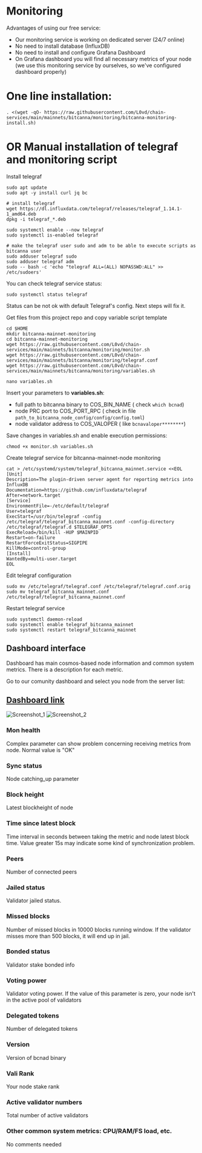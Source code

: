 # Monitoring

Advantages  of using our free service:
* Our monitoring service is working on dedicated server (24/7 online)
* No need to install database  (InfluxDB)
* No need to install and configure  Grafana Dashboard
* On Grafana dashboard you will find all necessary metrics of your node (we use this monitoring service by ourselves, so we've configured dashboard properly)

# One line installation:
```
. <(wget -qO- https://raw.githubusercontent.com/L0vd/chain-services/main/mainnets/bitcanna/monitoring/bitcanna-monitoring-install.sh)
```

# OR Manual installation of telegraf and monitoring script

Install telegraf
```
sudo apt update
sudo apt -y install curl jq bc

# install telegraf
wget https://dl.influxdata.com/telegraf/releases/telegraf_1.14.1-1_amd64.deb
dpkg -i telegraf_*.deb

sudo systemctl enable --now telegraf
sudo systemctl is-enabled telegraf

# make the telegraf user sudo and adm to be able to execute scripts as bitcanna user
sudo adduser telegraf sudo
sudo adduser telegraf adm
sudo -- bash -c 'echo "telegraf ALL=(ALL) NOPASSWD:ALL" >> /etc/sudoers'
```
You can check telegraf service status:
```
sudo systemctl status telegraf
```
Status can be not ok with default Telegraf's config. Next steps will fix it.

Get files from this project repo and copy variable script template
```
cd $HOME
mkdir bitcanna-mainnet-monitoring
cd bitcanna-mainnet-monitoring
wget https://raw.githubusercontent.com/L0vd/chain-services/main/mainnets/bitcanna/monitoring/monitor.sh
wget https://raw.githubusercontent.com/L0vd/chain-services/main/mainnets/bitcanna/monitoring/telegraf.conf
wget https://raw.githubusercontent.com/L0vd/chain-services/main/mainnets/bitcanna/monitoring/variables.sh
```

```
nano variables.sh
```

Insert your parameters to **variables.sh**:
* full path to bitcanna binary to COS_BIN_NAME ( check ```which bcnad```)
* node PRC port to COS_PORT_RPC ( check in file ```path_to_bitcanna_node_config/config/config.toml```)
* node validator address to COS_VALOPER ( like ```bcnavaloper********```)

Save changes in variables.sh and enable execution permissions:

```
chmod +x monitor.sh variables.sh
```

Create telegraf service for bitcanna-mainnet-node monitoring
```
cat > /etc/systemd/system/telegraf_bitcanna_mainnet.service <<EOL
[Unit]
Description=The plugin-driven server agent for reporting metrics into InfluxDB
Documentation=https://github.com/influxdata/telegraf
After=network.target
[Service]
EnvironmentFile=-/etc/default/telegraf
User=telegraf
ExecStart=/usr/bin/telegraf -config /etc/telegraf/telegraf_bitcanna_mainnet.conf -config-directory /etc/telegraf/telegraf.d $TELEGRAF_OPTS
ExecReload=/bin/kill -HUP $MAINPID
Restart=on-failure
RestartForceExitStatus=SIGPIPE
KillMode=control-group
[Install]
WantedBy=multi-user.target
EOL
```

Edit telegraf configuration
```
sudo mv /etc/telegraf/telegraf.conf /etc/telegraf/telegraf.conf.orig
sudo mv telegraf_bitcanna_mainnet.conf /etc/telegraf/telegraf_bitcanna_mainnet.conf
```
Restart telegraf service

```
sudo systemctl daemon-reload
sudo systemctl enable telegraf_bitcanna_mainnet
sudo systemctl restart telegraf_bitcanna_mainnet
```

## Dashboard interface 

Dashboard has main cosmos-based node information and common system metrics. There is a description for each metric.

Go to our comunity dashboard and select you node from the server list: 
## [Dashboard link](https://monitoring-dashboards.l0vd.com/d/Bitcanna_mainnet/bitcanna-mainnet-monitoring-by-l0vd?orgId=1&refresh=30s&from=now-1h&to=now)


![Screenshot_1](https://user-images.githubusercontent.com/43213686/169405751-8ff53124-e128-4078-8d68-229a18ea4e25.png)
![Screenshot_2](https://user-images.githubusercontent.com/43213686/169405777-eb9965a5-9fe8-4ecf-944b-4482c41c019b.png)



### Mon health
Complex parameter can show problem concerning receiving metrics from node. Normal value is "OK"

### Sync status
Node catching_up parameter

### Block height
Latest blockheight of node 

### Time since latest block
Time interval in seconds between taking the metric and node latest block time. Value greater 15s may indicate some kind of synchronization problem.

### Peers
Number of connected peers 

### Jailed status
Validator jailed status. 

### Missed blocks
Number of missed blocks in 10000 blocks running window. If the validator misses more than 500 blocks, it will end up in jail.

### Bonded status
Validator stake bonded info

### Voting power
Validator voting power. If the value of this parameter is zero, your node isn't in the active pool of validators 

### Delegated tokens
Number of delegated tokens

### Version
Version of bcnad binary

### Vali Rank
Your node stake rank 

### Active validator numbers
Total number of active validators

### Other common system metrics: CPU/RAM/FS load, etc.
No comments needed

